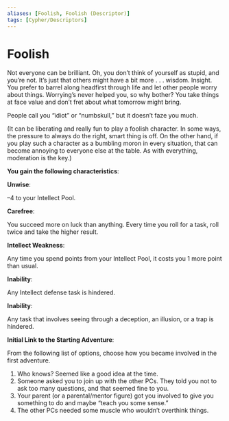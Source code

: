 ```yaml
---
aliases: [Foolish, Foolish (Descriptor)]
tags: [Cypher/Descriptors]
---
```


# Foolish

Not everyone can be brilliant. Oh, you don’t think of yourself as stupid, and you’re not. It’s just that others might have a bit more . . . wisdom. Insight. You prefer to barrel along headfirst through life and let other people worry about things. Worrying’s never helped you, so why bother? You take things at face value and don’t fret about what tomorrow might bring.

People call you “idiot” or “numbskull,” but it doesn’t faze you much.

(It can be liberating and really fun to play a foolish character. In some ways, the pressure to always do the right, smart thing is off. On the other hand, if you play such a character as a bumbling moron in every situation, that can become annoying to everyone else at the table. As with everything, moderation is the key.)

**You gain the following characteristics**:

**Unwise**:

–4 to your Intellect Pool.

**Carefree**:

You succeed more on luck than anything. Every time you roll for a task, roll twice and take the higher result.

**Intellect Weakness**:

Any time you spend points from your Intellect Pool, it costs you 1 more point than usual.

**Inability**:

Any Intellect defense task is hindered.

**Inability**:

Any task that involves seeing through a deception, an illusion, or a trap is hindered.

**Initial Link to the Starting Adventure**:

From the following list of options, choose how you became involved in the first adventure.

1. Who knows? Seemed like a good idea at the time.
2. Someone asked you to join up with the other PCs. They told you not to ask too many questions, and that seemed fine to you.
3. Your parent (or a parental/mentor figure) got you involved to give you something to do and maybe “teach you some sense.”
4. The other PCs needed some muscle who wouldn’t overthink things.

